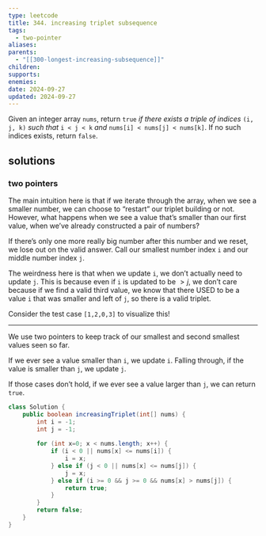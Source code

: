 ```yaml
---
type: leetcode
title: 344. increasing triplet subsequence
tags:
  - two-pointer
aliases: 
parents:
  - "[[300-longest-increasing-subsequence]]"
children: 
supports: 
enemies: 
date: 2024-09-27
updated: 2024-09-27
---
```


Given an integer array `nums`, return `true` _if there exists a triple of indices_ `(i, j, k)` _such that_ `i < j < k` _and_ `nums[i] < nums[j] < nums[k]`. If no such indices exists, return `false`.

## solutions

### two pointers

The main intuition here is that if we iterate through the array, when we see a smaller number, we can choose to “restart” our triplet building or not. However, what happens when we see a value that’s smaller than our first value, when we’ve already constructed a pair of numbers?

If there’s only one more really big number after this number and we reset, we lose out on the valid answer. Call our smallest number index `i` and our middle number index `j`.

The weirdness here is that when we update `i`, we don’t actually need to update `j`. This is because even if `i` is updated to be $>j$, we don’t care because if we find a valid third value, we know that there USED to be a value `i` that was smaller and left of `j`, so there is a valid triplet.

Consider the test case `[1,2,0,3]` to visualize this!

---

We use two pointers to keep track of our smallest and second smallest values seen so far.

If we ever see a value smaller than `i`, we update `i`. Falling through, if the value is smaller than `j`, we update `j`.

If those cases don’t hold, if we ever see a value larger than `j`, we can return `true`.

```java
class Solution {
	public boolean increasingTriplet(int[] nums) {
		int i = -1;
		int j = -1;
		  
		for (int x=0; x < nums.length; x++) {
			if (i < 0 || nums[x] <= nums[i]) {
				i = x;
			} else if (j < 0 || nums[x] <= nums[j]) {
				j = x;
			} else if (i >= 0 && j >= 0 && nums[x] > nums[j]) {
				return true;
			}
		}
		return false;
	}
}
```
